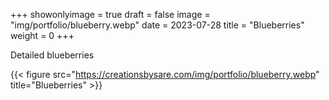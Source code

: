+++
showonlyimage = true
draft = false
image = "img/portfolio/blueberry.webp"
date = 2023-07-28
title = "Blueberries"
weight = 0
+++

Detailed blueberries

<!--more-->
{{< figure src="https://creationsbysare.com/img/portfolio/blueberry.webp" title="Blueberries" >}}

